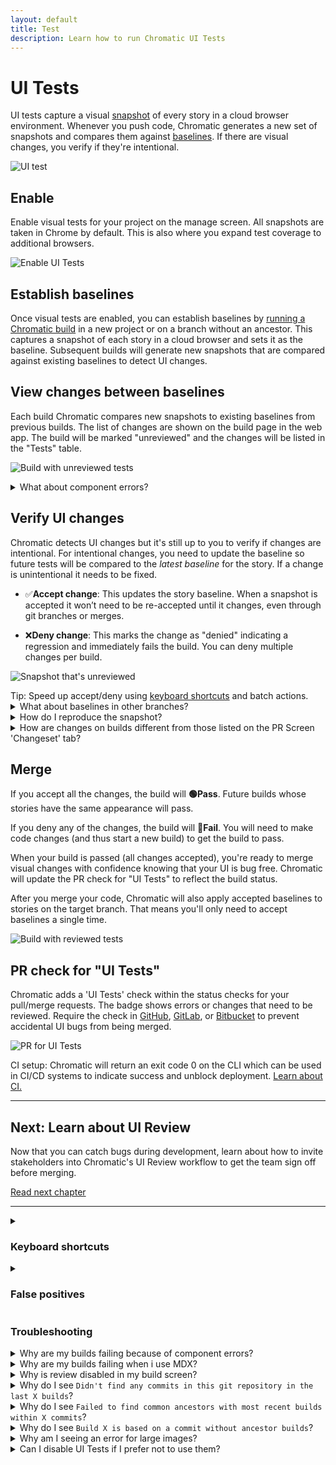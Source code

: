 ```yaml
---
layout: default
title: Test
description: Learn how to run Chromatic UI Tests
---
```


# UI Tests

UI tests capture a visual [snapshot](snapshots) of every story in a cloud browser environment. Whenever you push code, Chromatic generates a new set of snapshots and compares them against [baselines](branching-and-baselines#baselines). If there are visual changes, you verify if they're intentional.

![UI test](img/workflow-uitest.png)

## Enable

Enable visual tests for your project on the manage screen. All snapshots are taken in Chrome by default. This is also where you expand test coverage to additional browsers.

![Enable UI Tests](img/uitests-for-docs.png)

## Establish baselines

Once visual tests are enabled, you can establish baselines by [running a Chromatic build](setup#run-chromatic) in a new project or on a branch without an ancestor. This captures a snapshot of each story in a cloud browser and sets it as the baseline. Subsequent builds will generate new snapshots that are compared against existing baselines to detect UI changes.

## View changes between baselines

Each build Chromatic compares new snapshots to existing baselines from previous builds. The list of changes are shown on the build page in the web app. The build will be marked "unreviewed" and the changes will be listed in the "Tests" table.

![Build with unreviewed tests](img/build-test-unreviewed.png)

<details>
<summary class="no-anchor">What about component errors?</summary>

When a story fails to render it will be badged with "Component Error". You will not be able to "pass" a build that has component errors. Fix story errors in Storybook and run tests again.

</details>

## Verify UI changes

Chromatic detects UI changes but it's still up to you to verify if changes are intentional. For intentional changes, you need to update the baseline so future tests will be compared to the _latest baseline_ for the story. If a change is unintentional it needs to be fixed.

- ✅**Accept change**: This updates the story baseline. When a snapshot is accepted it won’t need to be re-accepted until it changes, even through git branches or merges.

- ❌**Deny change**: This marks the change as "denied" indicating a regression and immediately fails the build. You can deny multiple changes per build.

![Snapshot that's unreviewed](img/snapshot-unreviewed.png)

<div class="aside">Tip: Speed up accept/deny using <a href="#keyboard-shortcuts">keyboard shortcuts</a> and batch actions.</div>

<details>
<summary>What about baselines in other branches?</summary>

Chromatic automatically changes the baseline snapshots that it uses for each build depending on your branch. Each branch has a separate set of baselines. This means you can update UI components on multiple feature branches in parallel without conflicts. [Learn more »](branching-and-baselines)

</details>

<details>
<summary>How do I reproduce the snapshot?</summary>

Sometimes you need a closer look to determine why a snapshot is rendering as it does. Along with pixel and DOM diffs, Chromatic displays the interactive stories just as they appear in Storybook. Click on the snapshot image to go to the component screen. Then click on the "Canvas" tab to view the fully interactive story.

<video autoPlay muted playsInline controls width="560px" class="center">
  <source src="img/feature-component-inspect-optimized.mp4" type="video/mp4" />
</video>
</details>

<details>
<summary>How are changes on builds different from those listed on the PR Screen 'Changeset' tab?</summary>

UI tests (shown on the build screen) detect changes between builds, specifically, between the last accepted baseline and the latest build. This is useful for detecting defects during the development process and when merging to the main branch to ship.

In contrast, the PR screen shows the changeset between the latest commit on the PR branch (head) and the 'merge base' (base). Think of it like code review, but for UI.

</details>

## Merge

If you accept all the changes, the build will **🟢Pass**. Future builds whose stories have the same appearance will pass.

If you deny any of the changes, the build will **🔴Fail**. You will need to make code changes (and thus start a new build) to get the build to pass.

When your build is passed (all changes accepted), you're ready to merge visual changes with confidence knowing that your UI is bug free. Chromatic will update the PR check for "UI Tests" to reflect the build status.

After you merge your code, Chromatic will also apply accepted baselines to stories on the target branch. That means you'll only need to accept baselines a single time.

![Build with reviewed tests](img/build-test-reviewed.png)

## PR check for "UI Tests"

Chromatic adds a 'UI Tests' check within the status checks for your pull/merge requests. The badge shows errors or changes that need to be reviewed. Require the check in [GitHub](https://help.github.com/en/github/administering-a-repository/enabling-required-status-checks), [GitLab](https://docs.gitlab.com/ee/api/commits.html#post-the-build-status-to-a-commit), or [Bitbucket](https://confluence.atlassian.com/bitbucket/suggest-or-require-checks-before-a-merge-856691474.html) to prevent accidental UI bugs from being merged.

![PR for UI Tests](img/prbadge-test.png)

<div class="aside">CI setup: Chromatic will return an exit code 0 on the CLI which can be used in CI/CD systems to indicate success and unblock deployment. <a href="ci">Learn about CI.</a></div>

---

## Next: Learn about UI Review

Now that you can catch bugs during development, learn about how to invite stakeholders into Chromatic's UI Review workflow to get the team sign off before merging.

<a class="btn primary round" href="review">Read next chapter</a>

---

<details>
<summary><h3 class="no-anchor">Keyboard shortcuts</h3></summary>

Verify UI changes faster using keyboard shortcuts. Protip: Pressing 1 multiple times switches between the baseline and new snapshot in the 1up view.
![Keyboard shortcuts](img/keyboard-shortcuts.png)

</details>

<details>
<summary><h3 class="no-anchor">False positives</h3></summary>

It's essential that your components and stories render in a **consistent** fashion between tests to prevent false positives. Some reasons your stories might not render consistently and ways you can avoid this include:

- **Randomness in stories**: It's not uncommon to use random number generators to generate data for complex component inputs. To avoid this, you can hard-code the input data, but often a more convenient solution is to use a tool like [seedrandom](https://github.com/davidbau/seedrandom) which you can use to make your "random" number generator consistent.

- **Use of the current date/time**: Dates and times are a testers bane! To get consistency in components or tests that use the current time, you can use a tool to also "seed" the time, like [timemachine](https://github.com/schickling/timemachine) for the `Date` object.

- **Animations and video**: Chromatic will attempt to pause all animations and video. However, you may need to [configure](animations) Chromatic's exact behavior.

- **Unpredictable resource hosts**: Resources that load from unpredictable or flaky sources may not load in time (15s) to capture. Workaround this by serving resources as [static files in Storybook](https://storybook.js.org/configurations/serving-static-files/) or using a [placeholder service](https://placeholder.com/). Learn more about how we [load resources](resource-loading).

- **Iframes rendering out of the viewport**: Some browsers only visually render iframes when they are inside of the viewport, despite the fact that they have loaded with all of their resources. For this reason, if you have an iframe that is placed below the viewport of a tall story, it will appear blank. You may want to [ignore that element](ignoring-elements) and also test it in isolation so that it fits inside of the viewport.

- **Skip stories**: Some stories may render unpredictably intentionally. If this is the case you may want to [ignore the story](ignoring-elements) from testing and move on.

- **Introduce a delay**: As a last resort, you can try adding a [delay](delay). This will delay Chromatic's snapshot for a specified amount of time. The trouble with this technique whilst it may make the problem less common, it may not eliminate it completely.

If you want to utilize the above techniques to ensure consistency for Chromatic's tests, but you still want random elements for your local Storybook, you can use `isChromatic()` exported from [our package](isChromatic) to check for the Chromatic environment.

</details>

### Troubleshooting

<details>
<summary>Why are my builds failing because of component errors?</summary>

A build will _fail_ if any of the snapshots fail to render (i.e. in rendering the latest version of the component, the snapshot throws a JavaScript exception). You'll need to fix the code for errored components before we can pass the build.

</details>

<details>
<summary>Why are my builds failing when i use MDX?</summary>

This is a known issue we're aware and working towards fixing as soon as possible. All other story formats are not impacted in any way.

</details>

<details>
<summary>Why is review disabled in my build screen?</summary>

If a build isn't the newest build on a branch, we disable reviewing the build; as any future builds will base themselves on the _newest_ build, making approvals to this build pointless.

Note that in the case that there is a descendent build of this build on _a different branch_ (for instance if the commit for this build was merged into that different branch), we do allow reviewing of this build. Future builds on this branch _will_ use approved changes from the build; however future builds on the different branch will notfor this reason it is best to review builds before merging them.

</details>

<details>
<summary>Why do I see <code>Didn't find any commits in this git repository in the last X builds</code>?</summary>

This means that across the last X unique commits across all builds in your app, we didn't find a single one that exists in the repository you ran this build against. Commits can go missing if you rebase or perform squash-merges, however, if all of the previous X builds' commits are missing, it is likely something has gone wrong.

If you've reached this situation and can't work out why, please contact us through our <a  class="intercom-concierge-bot">in-app chat</a> or [email](mailto:support@chromatic.com).

</details>

<details>
<summary>Why do I see <code>Failed to find common ancestors with most recent builds within X commits</code>?</summary>

This means that although we found recent builds that _were_ in your git repository history (see above), we couldn't find any _common_ history between your checked out build and those builds within X commits.

Unless you are doing something unusual with your git repository, this is extremely unlikely. Either way, please contact us through our in-app chat or [email](mailto:support@chromatic.com).

</details>

<details>
<summary>Why do I see <code>Build X is based on a commit without ancestor builds</code>? </summary>

When we create a build, we search your git history for a recent Chromatic build based on a commit that is an ancestor (i.e. a commit that is in the direct history of this commit). Unless this is the very first build, if we do not find one, we will show you this message.

This is typically unusual, because in order to run Chromatic on a commit, chances are the commit that added Chromatic to your app is an ancestor!

However, this situation can arise due to the following:

1. You switched branches and re-ran Chromatic, without checking-in the code changes that installed Chromatic. In this case you can safely ignore this message.

1. You rewrote history in merging the Chromatic installation code (e.g. using GitHub's "Squash and Merge" or "Rebase and Merge" buttons). [Learn how to resolve](ci#github-squash-rebase-merge-and-the-master-branch)

1. You are using a shallow clone of your repository when running Chromatic. Chromatic needs access to your full git history in order to find baselines (or at least the history until the previous Chromatic build, which depends on how often you push code/run builds). [Learn about how we use Git for baselines »](branching-and-baselines)

1. Something else happenedperhaps a bug at our end? Please contact us through our in app chat if this is the case.

</details>

<details>
<summary>Why am I seeing an error for large images?</summary>

We have a 25 million pixel size limit for image snapshots. This ensures fast and reliable performance for every build.

If your stories are larger than this, perhaps something has gone wrong? Let us know if you need this limit increased via our in-app chat or [email](mailto:support@chromatic.com).

</details>

<details>
<summary>Can I disable UI Tests if I prefer not to use them?</summary>

Yes. Go to the manage page for your project where you can disable UI Tests. Chromatic will no longer add status checks to your PRs for UI Tests once it is disabled.

</details>
